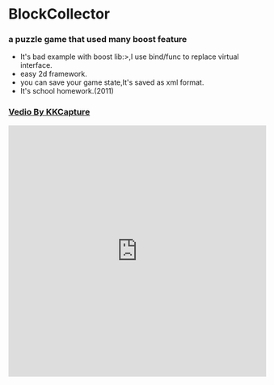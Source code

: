 BlockCollector
==============

### a puzzle game that used many boost feature
* It's bad example with boost lib:>,I use bind/func to replace virtual interface.
* easy 2d framework.
* you can save your game state,It's saved as xml format.
* It's school homework.(2011)

### [Vedio By KKCapture](http://player.youku.com/embed/XMzUwMjkwODUy)
<iframe height=498 width=510 src="http://player.youku.com/embed/XMzUwMjkwODUy" frameborder=0 allowfullscreen></iframe>

